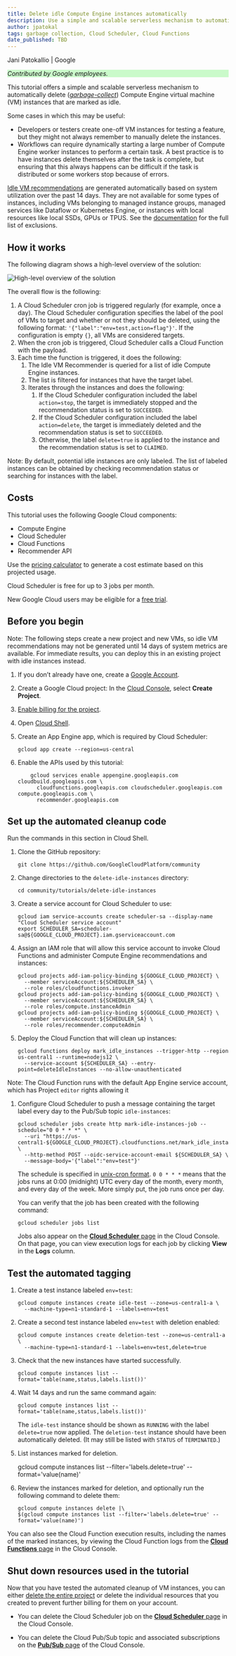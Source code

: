 ```yaml
---
title: Delete idle Compute Engine instances automatically
description: Use a simple and scalable serverless mechanism to automatically delete Compute Engine instances that are not in active use.
author: jpatokal
tags: garbage collection, Cloud Scheduler, Cloud Functions
date_published: TBD
---
```


Jani Patokallio | Google

<p style="background-color:#CAFACA;"><i>Contributed by Google employees.</i></p>

This tutorial offers a simple and scalable serverless mechanism to automatically delete
([*garbage-collect*](https://en.wikipedia.org/wiki/Garbage_collection_(computer_science))) Compute Engine virtual machine (VM) instances that are marked as idle.

Some cases in which this may be useful:

* Developers or testers create one-off VM instances for testing a feature, but they might not always remember to manually delete the instances.
* Workflows can require dynamically starting a large number of Compute Engine worker instances to perform a certain task. A best practice is to have instances 
  delete themselves after the task is complete, but ensuring that this always happens can be difficult if the task is distributed or some workers stop because
  of errors.

[Idle VM recommendations](https://cloud.google.com/compute/docs/instances/viewing-and-applying-idle-vm-recommendations) are generated automatically based
on system utilization over the past 14 days.  They are not available for some types of instances, including VMs belonging to managed instance groups,
managed services like Dataflow or Kubernetes Engine, or instances with local resources like local SSDs, GPUs or TPUS.  See the
[documentation](https://cloud.google.com/compute/docs/instances/viewing-and-applying-idle-vm-recommendations) for the full list of exclusions.

## How it works 

The following diagram shows a high-level overview of the solution:

![High-level overview of the solution](overview.svg)

The overall flow is the following:

1.  A Cloud Scheduler cron job is triggered regularly (for example, once a day). The Cloud Scheduler configuration specifies the label of the 
    pool of VMs to target and whether or not they should be deleted, using the following format: `'{"label":"env=test,action=flag"}'`.  If the configuration is empty
    `{}`, all VMs are considered targets.
1.  When the cron job is triggered, Cloud Scheduler calls a Cloud Function with the payload.
1.  Each time the function is triggered, it does the following: 
    1.  The Idle VM Recommender is queried for a list of idle Compute Engine instances.
    1.  The list is filtered for instances that have the target label.
    1.  Iterates through the instances and does the following: 
        1.  If the Cloud Scheduler configuration included the label `action=stop`, the target is immediately stopped and the recommendation status is set to `SUCCEEDED`.
        1.  If the Cloud Scheduler configuration included the label `action=delete`, the target is immediately deleted and the recommendation status is set to `SUCCEEDED`.
        1.  Otherwise, the label `delete=true` is applied to the instance and the recommendation status is set to `CLAIMED`.


Note: By default, potential idle instances are only labeled.  The list of labeled instances can be obtained by checking recommendation status or searching for instances with the label.

## Costs

This tutorial uses the following Google Cloud components: 

*   Compute Engine
*   Cloud Scheduler
*   Cloud Functions
*   Recommender API

Use the [pricing calculator](https://cloud.google.com/products/calculator/) to generate a cost estimate based on this projected usage. 

Cloud Scheduler is free for up to 3 jobs per month.

New Google Cloud users may be eligible for a [free trial](http://cloud.google.com/free-trial).

## Before you begin

Note: The following steps create a new project and new VMs, so idle VM recommendations may not be generated until 14 days of system metrics are available.  For immediate results, you can deploy this in an existing project with idle instances instead.

1.  If you don’t already have one, create a [Google Account](https://accounts.google.com/SignUp).

1.  Create a Google Cloud project: In the [Cloud Console](https://console.cloud.google.com/project), select **Create Project**.
1.  [Enable billing for the project](https://support.google.com/cloud/answer/6293499#enable-billing).
1.  Open [Cloud Shell](https://cloud.google.com/shell/docs/using-cloud-shell).
1.  Create an App Engine app, which is required by Cloud Scheduler:

        gcloud app create --region=us-central
    
1.  Enable the APIs used by this tutorial:

            gcloud services enable appengine.googleapis.com cloudbuild.googleapis.com \
              cloudfunctions.googleapis.com cloudscheduler.googleapis.com compute.googleapis.com \
              recommender.googleapis.com
    
## Set up the automated cleanup code

Run the commands in this section in Cloud Shell.

1.  Clone the GitHub repository:

        git clone https://github.com/GoogleCloudPlatform/community

1.  Change directories to the `delete-idle-instances` directory:

        cd community/tutorials/delete-idle-instances
	
1.  Create a service account for Cloud Scheduler to use:

        gcloud iam service-accounts create scheduler-sa --display-name "Cloud Scheduler service account"
        export SCHEDULER_SA=scheduler-sa@${GOOGLE_CLOUD_PROJECT}.iam.gserviceaccount.com

1.  Assign an IAM role that will allow this service account to invoke Cloud Functions and
    administer Compute Engine recommendations and instances:

        gcloud projects add-iam-policy-binding ${GOOGLE_CLOUD_PROJECT} \
          --member serviceAccount:${SCHEDULER_SA} \
          --role roles/cloudfunctions.invoker
        gcloud projects add-iam-policy-binding ${GOOGLE_CLOUD_PROJECT} \
          --member serviceAccount:${SCHEDULER_SA} \
          --role roles/compute.instanceAdmin
        gcloud projects add-iam-policy-binding ${GOOGLE_CLOUD_PROJECT} \
          --member serviceAccount:${SCHEDULER_SA} \
          --role roles/recommender.computeAdmin

1.  Deploy the Cloud Function that will clean up instances:

        gcloud functions deploy mark_idle_instances --trigger-http --region us-central1 --runtime=nodejs12 \
          --service-account ${SCHEDULER_SA} --entry-point=deleteIdleInstances --no-allow-unauthenticated

Note: The Cloud Function runs with the default App Engine service account, which has Project `editor` rights allowing it

1.  Configure Cloud Scheduler to push a message containing the target label every day to the Pub/Sub topic `idle-instances`:

        gcloud scheduler jobs create http mark-idle-instances-job --schedule="0 0 * * *" \
          --uri "https://us-central1-${GOOGLE_CLOUD_PROJECT}.cloudfunctions.net/mark_idle_instances" \
          --http-method POST --oidc-service-account-email ${SCHEDULER_SA} \
          --message-body='{"label":"env=test"}'

    The schedule is specified in [unix-cron format](https://cloud.google.com/scheduler/docs/configuring/cron-job-schedules).
    `0 0 * * *` means that the jobs runs at 0:00 (midnight) UTC every day of the month, every month, and every day of the week.  More simply put, the job runs once per day.

    You can verify that the job has been created with the following command:

        gcloud scheduler jobs list

    Jobs also appear on the [**Cloud Scheduler** page](https://console.cloud.google.com/cloudscheduler) in the Cloud Console. On that page, you can view
    execution logs for each job by clicking **View** in the **Logs** column.

## Test the automated tagging

1.  Create a test instance labeled `env=test`:

        gcloud compute instances create idle-test --zone=us-central1-a \
          --machine-type=n1-standard-1 --labels=env=test

1.  Create a second test instance labeled `env=test` with deletion enabled:

        gcloud compute instances create deletion-test --zone=us-central1-a \
          --machine-type=n1-standard-1 --labels=env=test,delete=true

1.  Check that the new instances have started successfully.

        gcloud compute instances list --format='table(name,status,labels.list())'

1.  Wait 14 days and run the same command again:

        gcloud compute instances list --format='table(name,status,labels.list())'

    The `idle-test` instance should be shown as `RUNNING` with the label `delete=true` now applied.
    The `deletion-test` instance should have been automatically deleted.  (It may still be listed
    with `STATUS` of `TERMINATED`.)

1.  List instances marked for deletion.

    gcloud compute instances list --filter='labels.delete=true' --format='value(name)'

1.  Review the instances marked for deletion, and optionally run the following command to delete them:

        gcloud compute instances delete |\
        $(gcloud compute instances list --filter='labels.delete=true' --format='value(name)')

You can also see the Cloud Function execution results, including the names of the marked instances, by viewing the Cloud Function logs from the
[**Cloud Functions** page](https://pantheon.corp.google.com/functions/list) in the Cloud Console.

## Shut down resources used in the tutorial

Now that you have tested the automated cleanup of VM instances, you can either
[delete the entire project](https://cloud.google.com/resource-manager/docs/creating-managing-projects#shutting_down_projects) or delete the individual resources
that you created to prevent further billing for them on your account.

- You can delete the Cloud Scheduler job on the [**Cloud Scheduler** page](https://console.cloud.google.com/cloudscheduler) in the Cloud Console.

- You can delete the Cloud Pub/Sub topic and associated subscriptions on the [**Pub/Sub** page](https://console.cloud.google.com/cloudpubsub/topic/list) of the 
  Cloud Console.
